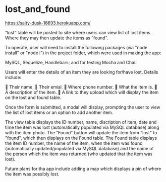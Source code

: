 # lost_and_found

https://salty-dusk-16693.herokuapp.com/

“lost” table will be posted to site where users can view list of lost items.  Where they may then update the items as “found”.

To operate, user will need to install the following packages (via "node install" or "node i") in the project folder, which were used in making the app:

MySQL, Sequelize, Handlebars; and for testing Mocha and Chai. 

Users will enter the details of an item they are looking for/have lost.  Details include: 

	Their name.
	Their emial.
	Where phone number.
	What the item is.
	A description of the item.
	A link to they upload which will display the item on the lost and found table. 

Once the form is submitted, a modal will display, prompting the user to view the list of lost items or an option to add another item. 

The view table displays the ID number, name, discription of item, date and time the item was lost (automatically populated via MySQL database) along with the item photo.  The "Found" button will update the item from "lost" to "found", which then displays on the Found table. The Found table displays the item ID number, the name of the item, when the item was found (automatically updated/populated via MySQL database) and the name of the person which the item was returned (who updated that the item was lost).

Future plans for tha app include adding a map which displays a pin of where the item was possibly lost.  

